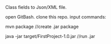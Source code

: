 Class fields to Json/XML file.

open GitBash.
clone this repo.
input commands:

mvn package //create .jar package

java -jar target/FirstProject-1.0.jar //run .jar
